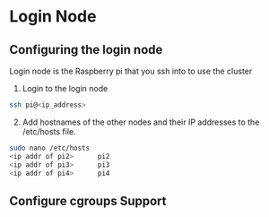 

# Login Node

## Configuring the login node
Login node is the Raspberry pi that you ssh into to use the cluster

1. Login to the login node
```bash
ssh pi@<ip_address>
```
2. Add hostnames of the other nodes and their IP addresses to the /etc/hosts file. 

```bash
sudo nano /etc/hosts
<ip addr of pi2>      pi2
<ip addr of pi3>      pi3
<ip addr of pi4>      pi4

```

## Configure cgroups Support
